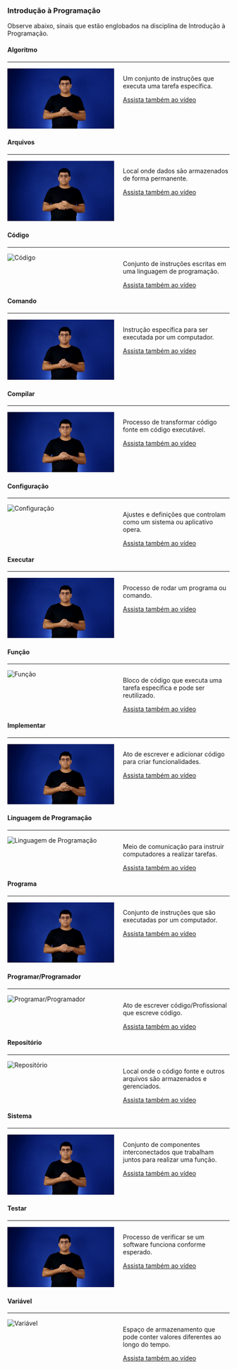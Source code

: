### Introdução à Programação
Observe abaixo, sinais que estão englobados na disciplina de Introdução à Programação.

#### Algoritmo
<hr>
<div style="display: flex;">
    <div style="flex: 1;">
        <img src="https://github.com/Matheusxr77/libras-bcc/blob/main/sinais/Algoritmo.gif" alt="Algoritmo" style="max-width: 100%;">
    </div>
    <div style="flex: 1; padding-left: 20px;">
        <p>Um conjunto de instruções que executa uma tarefa específica.</p>
        <a href="https://www.youtube.com/embed/Dw-AYPBGbsQ?si=g058252g5EXP3cjA">Assista também ao vídeo</a>
    </div>
</div>

#### Arquivos
<hr>
<div style="display: flex;">
    <div style="flex: 1;">
        <img src="https://github.com/Matheusxr77/libras-bcc/blob/main/sinais/Arquivos.gif" alt="Arquivos" style="max-width: 100%;">
    </div>
    <div style="flex: 1; padding-left: 20px;">
        <p>Local onde dados são armazenados de forma permanente.</p>
        <a href="https://www.youtube.com/embed/2hy0-2Ue-nY?si=L8gmcByikN3c1GvI">Assista também ao vídeo</a>
    </div>
</div>

#### Código
<hr>
<div style="display: flex;">
    <div style="flex: 1;">
        <img src="https://github.com/Matheusxr77/libras-bcc/blob/main/sinais/Codigo.gif" alt="Código" style="max-width: 100%;">
    </div>
    <div style="flex: 1; padding-left: 20px;">
        <p>Conjunto de instruções escritas em uma linguagem de programação.</p>
        <a href="https://www.youtube.com/embed/0rjQPw57k7g?si=OqE1jwsEL6lLSCQ6">Assista também ao vídeo</a>
    </div>
</div>

#### Comando
<hr>
<div style="display: flex;">
    <div style="flex: 1;">
        <img src="https://github.com/Matheusxr77/libras-bcc/blob/main/sinais/Comando.gif" alt="Comando" style="max-width: 100%;">
    </div>
    <div style="flex: 1; padding-left: 20px;">
        <p>Instrução específica para ser executada por um computador.</p>
        <a href="https://www.youtube.com/embed/KanYq_DCV50?si=JXulw4HXFqy1HWH6">Assista também ao vídeo</a>
    </div>
</div>

#### Compilar
<hr>
<div style="display: flex;">
    <div style="flex: 1;">
        <img src="https://github.com/Matheusxr77/libras-bcc/blob/main/sinais/Compilar.gif" alt="Compilar" style="max-width: 100%;">
    </div>
    <div style="flex: 1; padding-left: 20px;">
        <p>Processo de transformar código fonte em código executável.</p>
        <a href="https://www.youtube.com/embed/aeKP9-y-sJk?si=dz4LayteMW5i7mjB">Assista também ao vídeo</a>
    </div>
</div>

#### Configuração
<hr>
<div style="display: flex;">
    <div style="flex: 1;">
        <img src="https://github.com/Matheusxr77/libras-bcc/blob/main/sinais/Configuracao.gif" alt="Configuração" style="max-width: 100%;">
    </div>
    <div style="flex: 1; padding-left: 20px;">
        <p>Ajustes e definições que controlam como um sistema ou aplicativo opera.</p>
        <a href="https://www.youtube.com/embed/_QB5k8t27iQ?si=rFFjpafotM5EsvsD">Assista também ao vídeo</a>
    </div>
</div>

#### Executar
<hr>
<div style="display: flex;">
    <div style="flex: 1;">
        <img src="https://github.com/Matheusxr77/libras-bcc/blob/main/sinais/Executar.gif" alt="Executar" style="max-width: 100%;">
    </div>
    <div style="flex: 1; padding-left: 20px;">
        <p>Processo de rodar um programa ou comando.</p>
        <a href="https://www.youtube.com/embed/RwDuPkGIsI8?si=rUOzf3kDn1KEsXBs">Assista também ao vídeo</a>
    </div>
</div>

#### Função
<hr>
<div style="display: flex;">
    <div style="flex: 1;">
        <img src="https://github.com/Matheusxr77/libras-bcc/blob/main/sinais/Funcao.gif" alt="Função" style="max-width: 100%;">
    </div>
    <div style="flex: 1; padding-left: 20px;">
        <p>Bloco de código que executa uma tarefa específica e pode ser reutilizado.</p>
        <a href="https://www.youtube.com/embed/O3euDTSZcT8?si=tCL1vjhoG6TEi-WY">Assista também ao vídeo</a>
    </div>
</div>

#### Implementar
<hr>
<div style="display: flex;">
    <div style="flex: 1;">
        <img src="https://github.com/Matheusxr77/libras-bcc/blob/main/sinais/Implementar.gif" alt="Implementar" style="max-width: 100%;">
    </div>
    <div style="flex: 1; padding-left: 20px;">
        <p>Ato de escrever e adicionar código para criar funcionalidades.</p>
        <a href="https://www.youtube.com/embed/tRgIpo4qi5c?si=MToes0zTUEjCqYLy">Assista também ao vídeo</a>
    </div>
</div>

#### Linguagem de Programação
<hr>
<div style="display: flex;">
    <div style="flex: 1;">
        <img src="https://github.com/Matheusxr77/libras-bcc/blob/main/sinais/Linguagem_de_Programacao.gif" alt="Linguagem de Programação" style="max-width: 100%;">
    </div>
    <div style="flex: 1; padding-left: 20px;">
        <p>Meio de comunicação para instruir computadores a realizar tarefas.</p>
        <a href="https://www.youtube.com/embed/tzdS553GsYQ?si=fbR88znYX8yAdoOO">Assista também ao vídeo</a>
    </div>
</div>

#### Programa
<hr>
<div style="display: flex;">
    <div style="flex: 1;">
        <img src="https://github.com/Matheusxr77/libras-bcc/blob/main/sinais/Programa.gif" alt="Programa" style="max-width: 100%;">
    </div>
    <div style="flex: 1; padding-left: 20px;">
        <p>Conjunto de instruções que são executadas por um computador.</p>
        <a href="https://www.youtube.com/embed/n_t2VOKEW0E?si=qBq3GQ5vus4JDaBc">Assista também ao vídeo</a>
    </div>
</div>

#### Programar/Programador
<hr>
<div style="display: flex;">
    <div style="flex: 1;">
        <img src="https://github.com/Matheusxr77/libras-bcc/blob/main/sinais/Programar.gif" alt="Programar/Programador" style="max-width: 100%;">
    </div>
    <div style="flex: 1; padding-left: 20px;">
        <p>Ato de escrever código/Profissional que escreve código.</p>
        <a href="https://www.youtube.com/embed/UIoHAHK5O1w?si=Mb1j-mZlCsI0lci_">Assista também ao vídeo</a>
    </div>
</div>

#### Repositório
<hr>
<div style="display: flex;">
    <div style="flex: 1;">
        <img src="https://github.com/Matheusxr77/libras-bcc/blob/main/sinais/Repositorio.gif" alt="Repositório" style="max-width: 100%;">
    </div>
    <div style="flex: 1; padding-left: 20px;">
        <p>Local onde o código fonte e outros arquivos são armazenados e gerenciados.</p>
        <a href="https://www.youtube.com/embed/7kYpWYQeGfY?si=GEgG7BSY4mv9MTuc">Assista também ao vídeo</a>
    </div>
</div>

#### Sistema
<hr>
<div style="display: flex;">
    <div style="flex: 1;">
        <img src="https://github.com/Matheusxr77/libras-bcc/blob/main/sinais/Sistema.gif" alt="Sistema" style="max-width: 100%;">
    </div>
    <div style="flex: 1; padding-left: 20px;">
        <p>Conjunto de componentes interconectados que trabalham juntos para realizar uma função.</p>
        <a href="https://www.youtube.com/embed/sDfOagY2jtc?si=oUWrus-FjBn4F7VT">Assista também ao vídeo</a>
    </div>
</div>

#### Testar
<hr>
<div style="display: flex;">
    <div style="flex: 1;">
        <img src="https://github.com/Matheusxr77/libras-bcc/blob/main/sinais/Testar.gif" alt="Testar" style="max-width: 100%;">
    </div>
    <div style="flex: 1; padding-left: 20px;">
        <p>Processo de verificar se um software funciona conforme esperado.</p>
        <a href="https://www.youtube.com/embed/9nnpJu6roBc?si=MiM7YBtT-ay9o76P">Assista também ao vídeo</a>
    </div>
</div>

#### Variável
<hr>
<div style="display: flex;">
    <div style="flex: 1;">
        <img src="https://github.com/Matheusxr77/libras-bcc/blob/main/sinais/Variavel.gif" alt="Variável" style="max-width: 100%;">
    </div>
    <div style="flex: 1; padding-left: 20px;">
        <p>Espaço de armazenamento que pode conter valores diferentes ao longo do tempo.</p>
        <a href="https://www.youtube.com/embed/SLhXrBvSfFQ?si=WeJ91PRcY8AUYiQV">Assista também ao vídeo</a>
    </div>
</div>